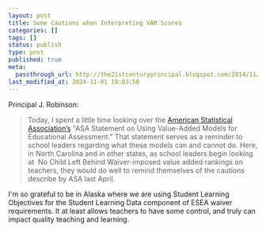 ```yaml
---
layout: post
title: Some Cautions when Interpreting VAM Scores
categories: []
tags: []
status: publish
type: post
published: true
meta:
  passthrough_url: http://the21stcenturyprincipal.blogspot.com/2014/11/9-reminders-and-cautions-for-school.html?m=1
last_modified_at: 2024-11-01 19:03:50
---
```


Principal J. Robinson:


>Today, I spent a little time looking over the 
[American Statistical Association’s](http://www.amstat.org/policy/pdfs/ASA_VAM_Statement.pdf) "ASA Statement on Using Value-Added Models for Educational Assessment.” That statement serves as a reminder to school leaders regarding what these models can and cannot do. Here, in North Carolina and in other states, as school leaders begin looking at  No Child Left Behind Waiver-imposed value added rankings on teachers, they would do well to remind themselves of the cautions describe by ASA last April.



I'm so grateful to be in Alaska where we are using Student Learning Objectives for the Student Learning Data component of ESEA waiver requirements. It at least allows teachers to have some control, and truly can impact quality teaching and learning.
